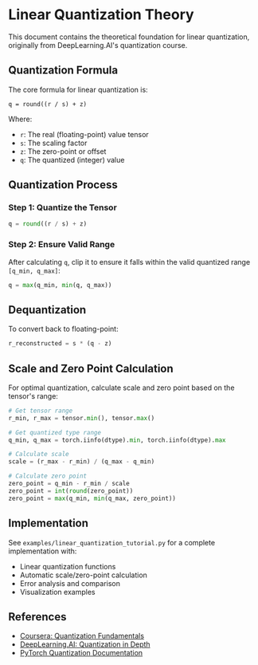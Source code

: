 # Linear Quantization Theory

This document contains the theoretical foundation for linear quantization, originally from DeepLearning.AI's quantization course.

## Quantization Formula

The core formula for linear quantization is:

```
q = round((r / s) + z)
```

Where:
- `r`: The real (floating-point) value tensor
- `s`: The scaling factor
- `z`: The zero-point or offset
- `q`: The quantized (integer) value

## Quantization Process

### Step 1: Quantize the Tensor
```python
q = round((r / s) + z)
```

### Step 2: Ensure Valid Range
After calculating `q`, clip it to ensure it falls within the valid quantized range `[q_min, q_max]`:

```python
q = max(q_min, min(q, q_max))
```

## Dequantization

To convert back to floating-point:

```python
r_reconstructed = s * (q - z)
```

## Scale and Zero Point Calculation

For optimal quantization, calculate scale and zero point based on the tensor's range:

```python
# Get tensor range
r_min, r_max = tensor.min(), tensor.max()

# Get quantized type range  
q_min, q_max = torch.iinfo(dtype).min, torch.iinfo(dtype).max

# Calculate scale
scale = (r_max - r_min) / (q_max - q_min)

# Calculate zero point
zero_point = q_min - r_min / scale
zero_point = int(round(zero_point))
zero_point = max(q_min, min(q_max, zero_point))
```

## Implementation

See `examples/linear_quantization_tutorial.py` for a complete implementation with:
- Linear quantization functions
- Automatic scale/zero-point calculation
- Error analysis and comparison
- Visualization examples

## References

- [Coursera: Quantization Fundamentals](https://www.coursera.org/projects/quantization-fundamentals)
- [DeepLearning.AI: Quantization in Depth](https://www.deeplearning.ai/short-courses/quantization-in-depth/)
- [PyTorch Quantization Documentation](https://pytorch.org/docs/stable/quantization.html)
